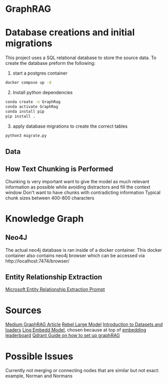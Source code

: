 # GraphRAG
# Database creations and initial migrations
This project uses a SQL relational database to store the source data.
To create the database preform the following:

1. start a postgres container 
```bash
docker compose up -d
```
2. Install python dependencies
```bash
conda create -n GraphRag
conda activate GraphRag
conda install pip
pip install .
```
3. apply database migrations to create the correct tables
```bash
python3 migrate.py
```

## Data
## How Text Chunking is Performed
Chunking is very important
want to give the model as much relevant information as possible while avoiding distractors and fill the context window
Don't want to have chunks with contradicting information
Typical chunk sizes between 400-800 characters


# Knowledge Graph
## Neo4J
The actual neo4j database is ran inside of a docker container.
This docker container also contains neo4j browser which can be accessed via http://localhost:7474/browser/

## Entity Relationship Extraction
[Microsoft Entity Relationship Extraction Prompt](https://github.com/microsoft/graphrag/blob/main/graphrag/prompt_tune/prompt/entity_relationship.py#L6)


# Sources
[Medium GraphRAG Article](https://medium.com/@zilliz_learn/graphrag-explained-enhancing-rag-with-knowledge-graphs-3312065f99e1)
[Rebel Large Model](https://huggingface.co/Babelscape/rebel-large)
[Introduction to Datasets and loaders](https://www.youtube.com/watch?v=mDEoJhQEIuY)
[Linq Embedd Model](https://huggingface.co/Linq-AI-Research/Linq-Embed-Mistral), chosen because at top of [embedding leaderboard](https://huggingface.co/spaces/mteb/leaderboard)
[Qdrant Guide on how to set up graphRAG](https://qdrant.tech/documentation/examples/graphrag-qdrant-neo4j)

# Possible Issues
Currently not merging or connecting nodes that are similar but not exact: example, Norman and Normans